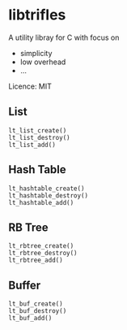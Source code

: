 # libtrifles

A utility libray for C with focus on

- simplicity
- low overhead
- ...

Licence: MIT


## List

```
lt_list_create()
lt_list_destroy()
lt_list_add()
```


## Hash Table

```
lt_hashtable_create()
lt_hashtable_destroy()
lt_hashtable_add()
```

## RB Tree

```
lt_rbtree_create()
lt_rbtree_destroy()
lt_rbtree_add()
```

## Buffer

```
lt_buf_create()
lt_buf_destroy()
lt_buf_add()
```
